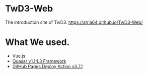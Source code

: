 # TwD3-Web
The introduction site of TwD3.
https://atria64.github.io/TwD3-Web/
# What We used.
 - Vue.js
 - [Quasar v1.14.3 Framework](https://quasar.dev/)
 - [GitHub Pages Deploy Action v3.7.1](https://github.com/JamesIves/github-pages-deploy-action)
